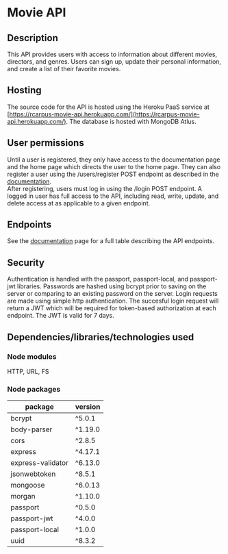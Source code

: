 # Movie API

## Description
This API provides users with access to information about different movies, directors, and genres. Users can sign up, update their personal information, and create a list of their favorite movies.  

## Hosting
The source code for the API is hosted using the Heroku PaaS service at [https://rcarpus-movie-api.herokuapp.com/](https://rcarpus-movie-api.herokuapp.com/).
The database is hosted with MongoDB Atlus.

## User permissions
Until a user is registered, they only have access to the documentation page and the home page which directs the user to the home page. They can also register a user using the /users/register POST endpoint as described in the [documentation](https://rcarpus-movie-api.herokuapp.com/documentation.html).  
After registering, users must log in using the /login POST endpoint.
A logged in user has full access to the API, including read, write, update, and delete access at as applicable to a given endpoint.

## Endpoints
See the [documentation](https://rcarpus-movie-api.herokuapp.com/documentation.html) page for a full table describing the API endpoints.

## Security
Authentication is handled with the passport, passport-local, and passport-jwt libraries.
Passwords are hashed using bcrypt prior to saving on the server or comparing to an existing password on the server.
Login requests are made using simple http authentication. The succesful login request will return a JWT which will be required for token-based authorization at each endpoint. The JWT is valid for 7 days.

## Dependencies/libraries/technologies used
### Node modules
HTTP, URL, FS
### Node packages
| package | version |
| --- | --- |
|  bcrypt | ^5.0.1 |
| body-parser | ^1.19.0 |
| cors | ^2.8.5 |
| express | ^4.17.1 |
| express-validator | ^6.13.0 |
| jsonwebtoken | ^8.5.1 |
| mongoose | ^6.0.13 |
| morgan | ^1.10.0 |
| passport | ^0.5.0 |
| passport-jwt | ^4.0.0 |
| passport-local | ^1.0.0 |
| uuid | ^8.3.2 |
